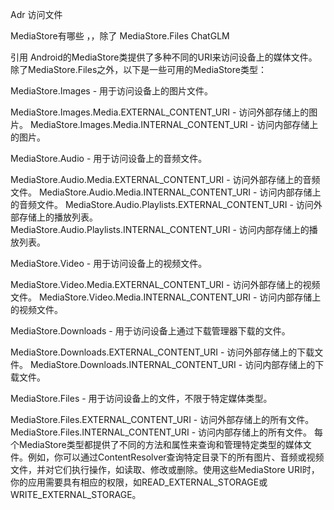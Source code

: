 Adr 访问文件



MediaStore有哪些 ，，除了 MediaStore.Files
ChatGLM

引用
Android的MediaStore类提供了多种不同的URI来访问设备上的媒体文件。除了MediaStore.Files之外，以下是一些可用的MediaStore类型：

MediaStore.Images - 用于访问设备上的图片文件。

MediaStore.Images.Media.EXTERNAL_CONTENT_URI - 访问外部存储上的图片。
MediaStore.Images.Media.INTERNAL_CONTENT_URI - 访问内部存储上的图片。

MediaStore.Audio - 用于访问设备上的音频文件。

MediaStore.Audio.Media.EXTERNAL_CONTENT_URI - 访问外部存储上的音频文件。
MediaStore.Audio.Media.INTERNAL_CONTENT_URI - 访问内部存储上的音频文件。
MediaStore.Audio.Playlists.EXTERNAL_CONTENT_URI - 访问外部存储上的播放列表。
MediaStore.Audio.Playlists.INTERNAL_CONTENT_URI - 访问内部存储上的播放列表。

MediaStore.Video - 用于访问设备上的视频文件。

MediaStore.Video.Media.EXTERNAL_CONTENT_URI - 访问外部存储上的视频文件。
MediaStore.Video.Media.INTERNAL_CONTENT_URI - 访问内部存储上的视频文件。

MediaStore.Downloads - 用于访问设备上通过下载管理器下载的文件。

MediaStore.Downloads.EXTERNAL_CONTENT_URI - 访问外部存储上的下载文件。
MediaStore.Downloads.INTERNAL_CONTENT_URI - 访问内部存储上的下载文件。

MediaStore.Files - 用于访问设备上的文件，不限于特定媒体类型。

MediaStore.Files.EXTERNAL_CONTENT_URI - 访问外部存储上的所有文件。
MediaStore.Files.INTERNAL_CONTENT_URI - 访问内部存储上的所有文件。
每个MediaStore类型都提供了不同的方法和属性来查询和管理特定类型的媒体文件。例如，你可以通过ContentResolver查询特定目录下的所有图片、音频或视频文件，并对它们执行操作，如读取、修改或删除。使用这些MediaStore URI时，你的应用需要具有相应的权限，如READ_EXTERNAL_STORAGE或WRITE_EXTERNAL_STORAGE。

